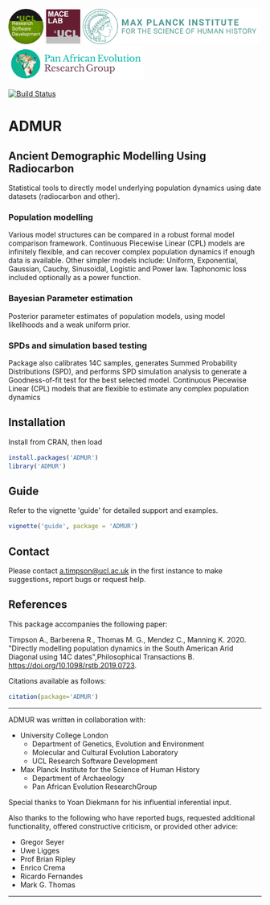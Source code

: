 <a href="https://github.com/UCL"><img src="tools/logos/logo_UCL.png" alt="UCL Research Software Development" height="70"/></a>
<a href="https://www.ucl.ac.uk/biosciences/departments/genetics-evolution-and-environment/research/molecular-and-cultural-evolution-lab"><img src="tools/logos/logo_MACElab.png" alt="UCL Research Software Development" height="70"/></a>
<a href="https://www.shh.mpg.de"><img src="tools/logos/logo_MPI.png" alt="Max Planck Institute for the Science of Human History" height="70"/></a>
<a href="https://www.shh.mpg.de/1143811/pan-ev"><img src="tools/logos/logo_PanEv.png" alt="Pan African Evolution ResearchGroup" height="70"/></a>

[![Build Status](https://travis-ci.org/AdrianTimpson/ADMUR.svg?branch=master)](https://travis-ci.org/AdrianTimpson/ADMUR)

# ADMUR
## Ancient Demographic Modelling Using Radiocarbon

Statistical tools to directly model underlying population dynamics using date datasets (radiocarbon and other). 

### Population modelling

Various model structures can be compared in a robust formal model comparison framework. Continuous Piecewise Linear (CPL) models are infinitely flexible, and can recover complex population dynamics if enough data is available. Other simpler models include: Uniform, Exponential, Gaussian, Cauchy, Sinusoidal, Logistic and Power law. Taphonomic loss included optionally as a power function. 

### Bayesian Parameter estimation

Posterior parameter estimates of population models, using model likelihoods and a weak uniform prior. 

### SPDs and simulation based testing

Package also calibrates 14C samples, generates Summed Probability Distributions (SPD), and performs SPD simulation analysis to generate a Goodness-of-fit test for the best selected model. 
Continuous Piecewise Linear (CPL) models that are flexible to estimate any complex population dynamics

## Installation
Install from CRAN, then load
``` r
install.packages('ADMUR')
library('ADMUR')
```

## Guide

Refer to the vignette 'guide' for detailed support and examples.

``` r
vignette('guide', package = 'ADMUR')
```

## Contact

Please contact a.timpson@ucl.ac.uk  in the first instance to make suggestions, report bugs or request help.

## References

This package accompanies the following paper:

Timpson A., Barberena R., Thomas M. G., Mendez C., Manning K. 2020. "Directly modelling population dynamics in the South American Arid Diagonal using 14C dates",Philosophical Transactions B. <https://doi.org/10.1098/rstb.2019.0723>.

Citations available as follows:
``` r
citation(package='ADMUR')
```

---

ADMUR was written in collaboration with:
- University College London
    - Department of Genetics, Evolution and Environment
    - Molecular and Cultural Evolution Laboratory
    - UCL Research Software Development
- Max Planck Institute for the Science of Human History
    - Department of Archaeology
    - Pan African Evolution ResearchGroup

Special thanks to Yoan Diekmann for his influential inferential input.

Also thanks to the following who have reported bugs, requested additional functionality, offered constructive criticism, or provided other advice:
- Gregor Seyer 
- Uwe Ligges
- Prof Brian Ripley
- Enrico Crema
- Ricardo Fernandes
- Mark G. Thomas
---